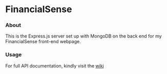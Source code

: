 # FinancialSense

### About
This is the Express.js server set up with MongoDB on the back end for my FinancialSense front-end webpage.

### Usage
For full API documentation, kindly visit the [wiki](https://github.com/nhzaci/FinancialSenseExpress/wiki)
